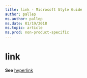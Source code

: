 ```yaml
---
title: link - Microsoft Style Guide
author: pallep
ms.author: pallep
ms.date: 01/19/2018
ms.topic: article
ms.prod: non-product-specific
---
```


# link

**See** [hyperlink](~/a-z-word-list-term-collections/h/hyperlink.md)
